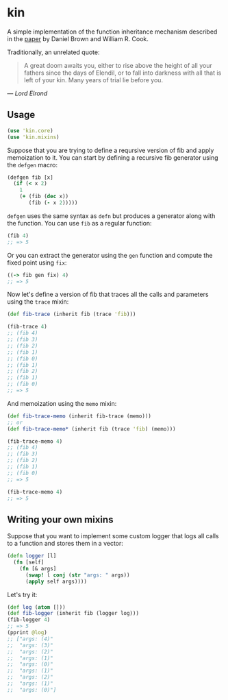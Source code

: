 # kin
A simple implementation of the function inheritance mechanism described in the
[paper](http://www.cs.utexas.edu/users/wcook/Drafts/2009/sblp09-memo-mixins.pdf)
by Daniel Brown and William R. Cook.

Traditionally, an unrelated quote:

> A great doom awaits you, either to rise above the height of all your
> fathers since the days of Elendil, or to fall into darkness with all that
> is left of your kin. Many years of trial lie before you.

— *Lord Elrond*

## Usage

```clojure
(use 'kin.core)
(use 'kin.mixins)
```

Suppose that you are trying to define a reqursive version of fib and apply
memoization to it.
You can start by defining a recursive fib generator using the `defgen` macro:

```clojure
(defgen fib [x]
  (if (< x 2)
    1
    (+ (fib (dec x))
       (fib (- x 2)))))
```

`defgen` uses the same syntax as `defn` but produces a generator along with the function.
You can use `fib` as a regular function:

```clojure
(fib 4)
;; => 5
```

Or you can extract the generator using the `gen` function and compute the fixed point using `fix`:

```clojure
((-> fib gen fix) 4)
;; => 5
```

Now let's define a version of fib that traces all the calls and parameters using the
`trace` mixin:

```clojure
(def fib-trace (inherit fib (trace 'fib)))

(fib-trace 4)
;; (fib 4)
;; (fib 3)
;; (fib 2)
;; (fib 1)
;; (fib 0)
;; (fib 1)
;; (fib 2)
;; (fib 1)
;; (fib 0)
;; => 5
```

And memoization using the `memo` mixin:

```clojure
(def fib-trace-memo (inherit fib-trace (memo)))
;; or
(def fib-trace-memo* (inherit fib (trace 'fib) (memo)))

(fib-trace-memo 4)
;; (fib 4)
;; (fib 3)
;; (fib 2)
;; (fib 1)
;; (fib 0)
;; => 5

(fib-trace-memo 4)
;; => 5
```

## Writing your own mixins
Suppose that you want to implement some custom logger that logs all calls to a function
and stores them in a vector:
```clojure
(defn logger [l]
  (fn [self]
    (fn [& args]
      (swap! l conj (str "args: " args))
      (apply self args))))
```
Let's try it:
```clojure
(def log (atom []))
(def fib-logger (inherit fib (logger log)))
(fib-logger 4)
;; => 5
(pprint @log)
;; ["args: (4)"
;;  "args: (3)"
;;  "args: (2)"
;;  "args: (1)"
;;  "args: (0)"
;;  "args: (1)"
;;  "args: (2)"
;;  "args: (1)"
;;  "args: (0)"]
```
